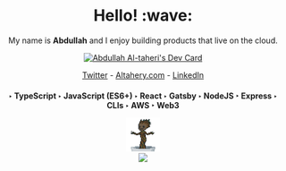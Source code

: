 <h1 align='center'> Hello! :wave:</h1>




<p align='center'>My name is <b>Abdullah</b> and I enjoy building products that live on the cloud.</p>

<p align='center'>
  <a href="https://app.daily.dev/kernelcode"><img src="https://api.daily.dev/devcards/a6df2768415443a3b01628ddf3083208.png?r=sdl" width="400" alt="Abdullah Al-taheri's Dev Card"/></a>
</p>

<div>


<p align='center'><a href="https://twitter.com/robot0x01">Twitter</a> - <a href="https://altahery.com">Altahery.com</a> - <a href="https://www.linkedin.com/in/kernelcode/">LinkedIn</a> </p>

<h4 align='center'>
  ‣ TypeScript
‣ JavaScript (ES6+)
‣ React
‣ Gatsby
‣ NodeJS
‣ Express
‣ CLIs
‣ AWS
‣ Web3
  <p>
    <img src="./dancing-groot.gif" width="60" /><br />
    <img src="https://komarev.com/ghpvc/?username=kernelcode&color=green" />
  </p>
</h4>
  
</div>
